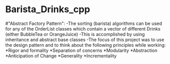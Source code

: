 # Barista_Drinks_cpp
#"Abstract Factory Pattern":
  -The sorting (barista) algorithms can be used for
   any of the OrderList classes which contain a vector of 
   different Drinks (either BubbleTea or OrangeJuice)
  -This is accomplished by using inheritance and abstract
   base classes
  -The focus of this project was to use the design pattern
   and to think about the following principles while working:
      *Rigor and formality
      *Separation of concerns
      *Modularity
      *Abstraction
      *Anticipation of Change
      *Generality
      *Incrementality
